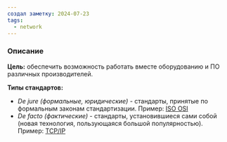 ```yaml
---
создал заметку: 2024-07-23
tags:
  - network
---
```

### Описание
**Цель:** обеспечить возможность работать вместе оборудованию и ПО различных производителей.

**Типы стандартов:**
- *De jure (формальные, юридические)* - стандарты, принятые по формальным законам стандартизации. Пример: [ISO OSI](Programming/Сети/Модель%20ISO%20OSI.md)
- *De facto (фактические)* - стандарты, установившиеся сами собой (новая технология, пользующаяся большой популярностью). Пример: [TCP/IP](Programming/Сети/Модель%20TCP%20IP.md)
